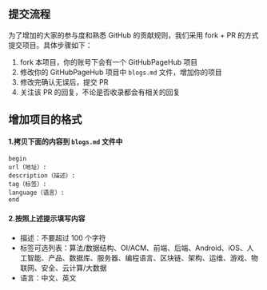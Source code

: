 ## 提交流程

为了增加的大家的参与度和熟悉 GitHub 的贡献规则，我们采用 fork + PR 的方式提交项目。具体步骤如下：
1. fork 本项目，你的账号下会有一个 GitHubPageHub 项目
2. 修改你的 GitHubPageHub 项目中 `blogs.md` 文件，增加你的项目
3. 修改完确认无误后，提交 PR
4. 关注该 PR 的回复，不论是否收录都会有相关的回复

## 增加项目的格式

#### 1.拷贝下面的内容到 `blogs.md` 文件中
```
begin
url（地址）: 
description（描述）:
tag（标签）:
language（语言）:
end

```

#### 2.按照上述提示填写内容
- 描述：不要超过 100 个字符
- 标签可选列表：算法/数据结构、OI/ACM、前端、后端、Android、iOS、人工智能、产品、数据库、服务器、编程语言、区块链、架构、运维、游戏、物联网、安全、云计算/大数据
- 语言：中文、英文

